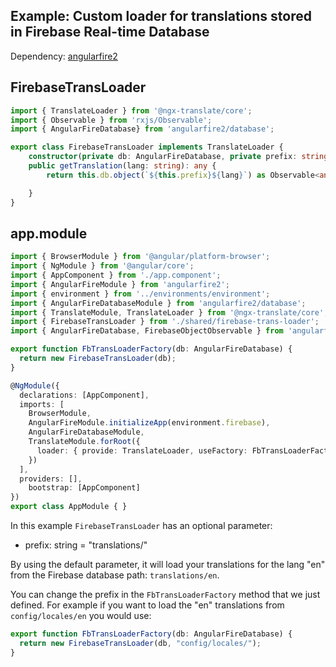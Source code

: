 ## Example: Custom loader for translations stored in Firebase Real-time Database

Dependency: [angularfire2](https://github.com/angular/angularfire2)

## FirebaseTransLoader

```ts
import { TranslateLoader } from '@ngx-translate/core';
import { Observable } from 'rxjs/Observable';
import { AngularFireDatabase} from 'angularfire2/database';

export class FirebaseTransLoader implements TranslateLoader {
	constructor(private db: AngularFireDatabase, private prefix: string = 'translations/') {}
	public getTranslation(lang: string): any {
		return this.db.object(`${this.prefix}${lang}`) as Observable<any>;

	}
}
```

## app.module
```ts
import { BrowserModule } from '@angular/platform-browser';
import { NgModule } from '@angular/core';
import { AppComponent } from './app.component';
import { AngularFireModule } from 'angularfire2';
import { environment } from '../environments/environment';
import { AngularFireDatabaseModule } from 'angularfire2/database';
import { TranslateModule, TranslateLoader } from '@ngx-translate/core';
import { FirebaseTransLoader } from './shared/firebase-trans-loader';
import { AngularFireDatabase, FirebaseObjectObservable } from 'angularfire2/database';

export function FbTransLoaderFactory(db: AngularFireDatabase) {
  return new FirebaseTransLoader(db);
}

@NgModule({
  declarations: [AppComponent],
  imports: [
    BrowserModule,
    AngularFireModule.initializeApp(environment.firebase),
    AngularFireDatabaseModule, 
    TranslateModule.forRoot({ 
      loader: { provide: TranslateLoader, useFactory: FbTransLoaderFactory, deps: [AngularFireDatabase] }
    })
  ],
  providers: [],
	bootstrap: [AppComponent]
})
export class AppModule { }
```

In this example `FirebaseTransLoader`  has an optional parameter:
- prefix: string = "translations/"


By using the default parameter, it will load your translations for the lang "en" from the Firebase database path: `translations/en`.

You can change the prefix in the `FbTransLoaderFactory` method that we just defined. For example if you want to load the "en" translations from `config/locales/en` you would use:

```ts
export function FbTransLoaderFactory(db: AngularFireDatabase) {
  return new FirebaseTransLoader(db, "config/locales/");
}
```
